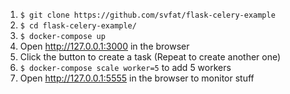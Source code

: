1. `$ git clone https://github.com/svfat/flask-celery-example`
2. `$ cd flask-celery-example/`
3. `$ docker-compose up`
4. Open http://127.0.0.1:3000 in the browser
5. Click the button to create a task (Repeat to create another one)
6. `$ docker-compose scale worker=5` to add 5 workers
7. Open http://127.0.0.1:5555 in the browser to monitor stuff
